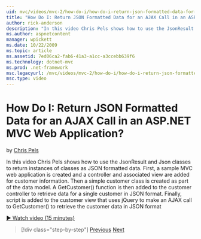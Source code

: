 ```yaml
---
uid: mvc/videos/mvc-2/how-do-i/how-do-i-return-json-formatted-data-for-an-ajax-call-in-an-aspnet-mvc-web-application
title: "How Do I: Return JSON Formatted Data for an AJAX Call in an ASP.NET MVC Web Application? | Microsoft Docs"
author: rick-anderson
description: "In this video Chris Pels shows how to use the JsonResult and Json classes to return instances of classes as JSON formatted data. First, a sample MVC web appl..."
ms.author: aspnetcontent
manager: wpickett
ms.date: 10/22/2009
ms.topic: article
ms.assetid: 7ed06ca2-fab6-41a3-a1cc-a3ccebb639f6
ms.technology: dotnet-mvc
ms.prod: .net-framework
msc.legacyurl: /mvc/videos/mvc-2/how-do-i/how-do-i-return-json-formatted-data-for-an-ajax-call-in-an-aspnet-mvc-web-application
msc.type: video
---
```

How Do I: Return JSON Formatted Data for an AJAX Call in an ASP.NET MVC Web Application?
====================
by [Chris Pels](https://twitter.com/chrispels)

In this video Chris Pels shows how to use the JsonResult and Json classes to return instances of classes as JSON formatted data. First, a sample MVC web application is created and a controller and associated view are added for customer information. Then a simple customer class is created as part of the data model. A GetCustomer() function is then added to the customer controller to retrieve data for a single customer in JSON format. Finally, script is added to the customer view that uses jQuery to make an AJAX call to GetCustomer() to retrieve the customer data in JSON format

[&#9654; Watch video (15 minutes)](https://channel9.msdn.com/Blogs/ASP-NET-Site-Videos/how-do-i-return-json-formatted-data-for-an-ajax-call-in-an-aspnet-mvc-web-application)

>[!div class="step-by-step"]
[Previous](aspnet-mvc-how-10-minute-technical-video-for-developers.md)
[Next](how-do-i-work-with-data-in-aspnet-mvc-partial-views.md)
